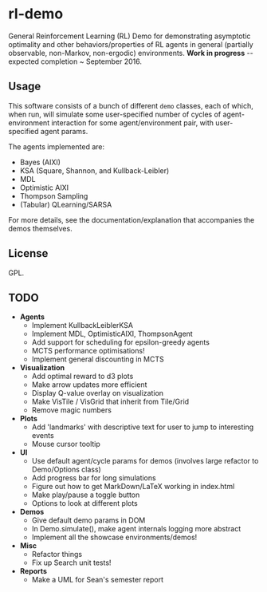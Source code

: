 # rl-demo
General Reinforcement Learning (RL) Demo for demonstrating asymptotic optimality and other behaviors/properties of RL agents in general (partially observable, non-Markov, non-ergodic) environments. **Work in progress** -- expected completion ~ September 2016.
## Usage
This software consists of a bunch of different `demo` classes, each of which, when run, will simulate some user-specified number of cycles of agent-environment interaction for some agent/environment pair, with user-specified agent params.

The agents implemented are:
- Bayes (AIXI)
- KSA (Square, Shannon, and Kullback-Leibler)
- MDL
- Optimistic AIXI
- Thompson Sampling
- (Tabular) QLearning/SARSA

For more details, see the documentation/explanation that accompanies the demos themselves.

## License
GPL.

## TODO
- **Agents**
    - Implement KullbackLeiblerKSA
    - Implement MDL, OptimisticAIXI, ThompsonAgent
    - Add support for scheduling for epsilon-greedy agents
    - MCTS performance optimisations!
    - Implement general discounting in MCTS
- **Visualization**
    - Add optimal reward to d3 plots
    - Make arrow updates more efficient
    - Display Q-value overlay on visualization
	- Make VisTile / VisGrid that inherit from Tile/Grid
	- Remove magic numbers
- **Plots**
	- Add 'landmarks' with descriptive text for user to jump to interesting events
	- Mouse cursor tooltip
- **UI**
    - Use default agent/cycle params for demos (involves large refactor to Demo/Options class)
    - Add progress bar for long simulations
    - Figure out how to get MarkDown/LaTeX working in index.html
    - Make play/pause a toggle button
	- Options to look at different plots
- **Demos**
    - Give default demo params in DOM
	- In Demo.simulate(), make agent internals logging more abstract
    - Implement all the showcase environments/demos!
- **Misc**
    - Refactor things
    - Fix up Search unit tests!
- **Reports**
	- Make a UML for Sean's semester report
